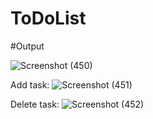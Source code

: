 # ToDoList

#Output

![Screenshot (450)](https://user-images.githubusercontent.com/116826179/202902592-76622d1b-0efd-4b81-b686-7504d0e2b9bd.png)

Add task:
![Screenshot (451)](https://user-images.githubusercontent.com/116826179/202902593-7b6b7d4c-0f16-4b03-bd37-9f7fde24829e.png)

Delete task:
![Screenshot (452)](https://user-images.githubusercontent.com/116826179/202902596-9f087326-140a-45fd-92e4-87b887b437eb.png)
